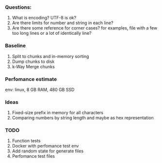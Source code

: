 ### Questions:

1. What is encoding? UTF-8 is ok?
2. Are there limits for number and string in each line?
3. Are there some reference for corner cases? for examples, file with a few too long lines or a lot of identically line?


### Baseline

1. Split to chunks and in-memory sorting 
2. Dump chunks to disk
3. k-Way Merge chunks


### Perfomance estimate 

env: linux, 8 GB RAM, 480 GB SSD


### Ideas

1. Fixed-size prefix in memory for all characters
2. Comparing numbers by string length and maybe as hex representation


### TODO 

1. Function tests
2. Docker with perfomance test env
3. Add random state for generate files 
4. Perfomance test files 